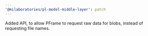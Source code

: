 ```yaml
---
'@milaboratories/pl-model-middle-layer': patch
---
```


Added API, to allow PFrame to request raw data for blobs, instead of requesting file names.
